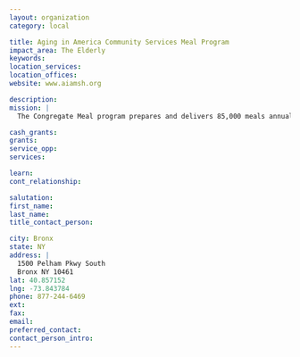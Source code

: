```yaml
---
layout: organization
category: local

title: Aging in America Community Services Meal Program
impact_area: The Elderly
keywords: 
location_services: 
location_offices: 
website: www.aiamsh.org

description: 
mission: |
  The Congregate Meal program prepares and delivers 85,000 meals annually in six different locations throughout the Bronx to more than 1100 individuals while the AIACS food pantry provides non-perishable food packages to any individual in need regardless of age or financial status. More than 4,000 individuals take advantage of this service each year.

cash_grants: 
grants: 
service_opp: 
services: 

learn: 
cont_relationship: 

salutation: 
first_name: 
last_name: 
title_contact_person: 

city: Bronx
state: NY
address: |
  1500 Pelham Pkwy South  
  Bronx NY 10461
lat: 40.857152
lng: -73.843784
phone: 877-244-6469
ext: 
fax: 
email: 
preferred_contact: 
contact_person_intro: 
---
```

